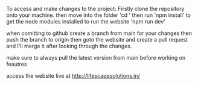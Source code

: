 To access and make changes to the project:
Firstly clone the repository onto your machine.
then move into the folder 'cd <foldername>'
then run 'npm install' to get the node modules installed
to run the website 'npm run dev'

when comitting to github create a branch from main for your changes then push the branch to origin
then goto the website and create a pull request and I'll merge it after looking through the changes.

make sure to always pull the latest version from main before working on feautres


access the website live at http://lifescapesolutions.in/
